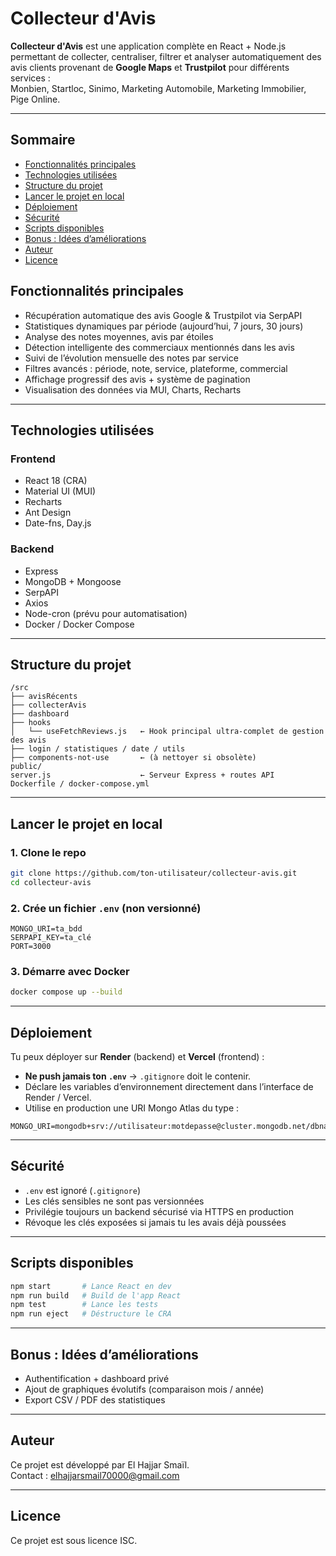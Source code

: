 
# Collecteur d'Avis

**Collecteur d'Avis** est une application complète en React + Node.js permettant de collecter, centraliser, filtrer et analyser automatiquement des avis clients provenant de **Google Maps** et **Trustpilot** pour différents services :  
Monbien, Startloc, Sinimo, Marketing Automobile, Marketing Immobilier, Pige Online.

---

## Sommaire
- [Fonctionnalités principales](#fonctionnalités-principales)
- [Technologies utilisées](#technologies-utilisées)
- [Structure du projet](#structure-du-projet)
- [Lancer le projet en local](#lancer-le-projet-en-local)
- [Déploiement](#déploiement)
- [Sécurité](#sécurité)
- [Scripts disponibles](#scripts-disponibles)
- [Bonus : Idées d’améliorations](#bonus--idées-daméliorations)
- [Auteur](#auteur)
- [Licence](#licence)

## Fonctionnalités principales

- Récupération automatique des avis Google & Trustpilot via SerpAPI
- Statistiques dynamiques par période (aujourd’hui, 7 jours, 30 jours)
- Analyse des notes moyennes, avis par étoiles
- Détection intelligente des commerciaux mentionnés dans les avis
- Suivi de l’évolution mensuelle des notes par service
- Filtres avancés : période, note, service, plateforme, commercial
- Affichage progressif des avis + système de pagination
- Visualisation des données via MUI, Charts, Recharts

---

## Technologies utilisées

### Frontend
- React 18 (CRA)
- Material UI (MUI)
- Recharts
- Ant Design
- Date-fns, Day.js

### Backend
- Express
- MongoDB + Mongoose
- SerpAPI
- Axios
- Node-cron (prévu pour automatisation)
- Docker / Docker Compose

---

## Structure du projet

```
/src
├── avisRécents
├── collecterAvis
├── dashboard
├── hooks
│   └── useFetchReviews.js   ← Hook principal ultra-complet de gestion des avis
├── login / statistiques / date / utils
├── components-not-use       ← (à nettoyer si obsolète)
public/
server.js                    ← Serveur Express + routes API
Dockerfile / docker-compose.yml
```

---

## Lancer le projet en local

### 1. Clone le repo
```bash
git clone https://github.com/ton-utilisateur/collecteur-avis.git
cd collecteur-avis
```

### 2. Crée un fichier `.env` (non versionné)
```env
MONGO_URI=ta_bdd
SERPAPI_KEY=ta_clé
PORT=3000
```

### 3. Démarre avec Docker
```bash
docker compose up --build
```

---

## Déploiement

Tu peux déployer sur **Render** (backend) et **Vercel** (frontend) :

- **Ne push jamais ton `.env`** → `.gitignore` doit le contenir.
- Déclare les variables d’environnement directement dans l’interface de Render / Vercel.
- Utilise en production une URI Mongo Atlas du type :
```env
MONGO_URI=mongodb+srv://utilisateur:motdepasse@cluster.mongodb.net/dbname
```

---

## Sécurité

- `.env` est ignoré (`.gitignore`)
- Les clés sensibles ne sont pas versionnées
- Privilégie toujours un backend sécurisé via HTTPS en production
- Révoque les clés exposées si jamais tu les avais déjà poussées

---

## Scripts disponibles

```bash
npm start       # Lance React en dev
npm run build   # Build de l'app React
npm test        # Lance les tests
npm run eject   # Déstructure le CRA
```

---

## Bonus : Idées d’améliorations

- Authentification + dashboard privé
- Ajout de graphiques évolutifs (comparaison mois / année)
- Export CSV / PDF des statistiques

---

## Auteur

Ce projet est développé par El Hajjar Smaïl.  
Contact : elhajjarsmail70000@gmail.com

---

## Licence
Ce projet est sous licence ISC.



